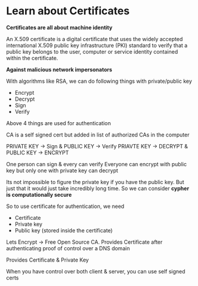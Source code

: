 # Learn about Certificates

**Certificates are all about machine identity**

An X.509 certificate is a digital certificate that uses the widely accepted international X.509 public key infrastructure (PKI) standard to verify that a public key belongs to the user, computer or service identity contained within the certificate.

**Against malicious network impersonators**

With algorithms like RSA, we can do following things with private/public key

* Encrypt
* Decrypt
* Sign
* Verify

Above 4 things are used for authentication

CA is a self signed cert but added in list of authorized CAs in the computer

PRIVATE KEY -> Sign & PUBLIC KEY -> Verify
PRIAVTE KEY -> DECRYPT & PUBLIC KEY -> ENCRYPT

One person can sign & every can verify
Everyone can encrypt with public key but only one with private key can decrypt

Its not impossible to figure the private key if you have the public key. But just that it would just take incredibly long time. So we can consider **cypher is computationally secure**

So to use certificate for authentication, we need
* Certificate
* Private key
* Public key (stored inside the certificate)

Lets Encrypt -> Free Open Source CA. Provides Certificate after authenticating proof of control over a DNS domain

Provides Certificate & Private Key

When you have control over both client & server, you can use self signed certs
